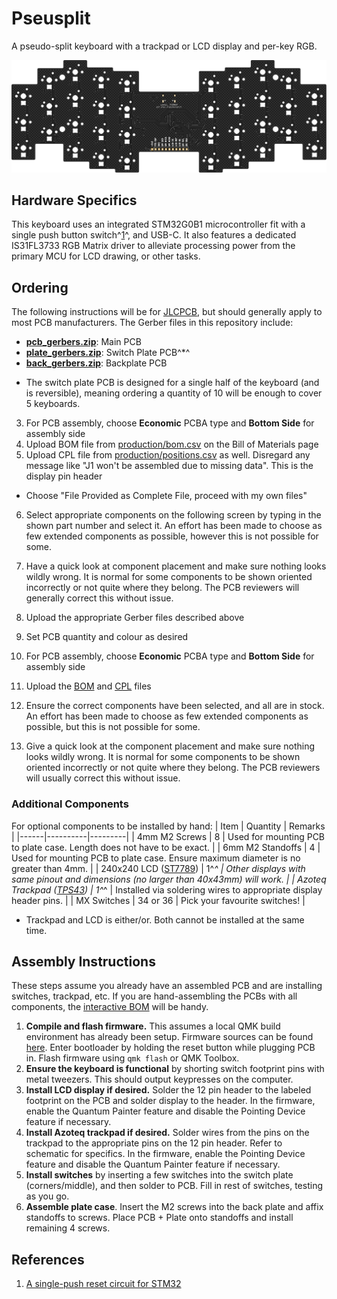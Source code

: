 # Pseusplit

A pseudo-split keyboard with a trackpad or LCD display and per-key RGB.

![image](img/pcb_top.svg)

## Hardware Specifics
This keyboard uses an integrated STM32G0B1 microcontroller fit with a single push button switch^[1](#references)^, and USB-C. It also features a dedicated IS31FL3733 RGB Matrix driver to alleviate processing power from the primary MCU for LCD drawing, or other tasks.

## Ordering
The following instructions will be for [JLCPCB](jlcpcb.com), but should generally apply to most PCB manufacturers. The Gerber files in this repository include:
- [**pcb_gerbers.zip**](production/pcb_gerbers.zip): Main PCB
- [**plate_gerbers.zip**](production/plate_gerbers.zip): Switch Plate PCB^*^
- [**back_gerbers.zip**](production/back_gerbers.zip): Backplate PCB

* The switch plate PCB is designed for a single half of the keyboard (and is reversible), meaning ordering a quantity of 10 will be enough to cover 5 keyboards.

3. For PCB assembly, choose **Economic** PCBA type and **Bottom Side** for assembly side
4. Upload BOM file from [production/bom.csv](production/bom.csv) on the Bill of Materials page
5. Upload CPL file from [production/positions.csv](production/positions.csv) as well. Disregard any message like "J1 won't be assembled due to missing data". This is the display pin header
- Choose "File Provided as Complete File, proceed with my own files"
6. Select appropriate components on the following screen by typing in
the shown part number and select it. An effort has been made to choose
as few extended components as possible, however this is not possible
for some.
7. Have a quick look at component placement and make sure nothing
looks wildly wrong. It is normal for some components to be shown
oriented incorrectly or not quite where they belong. The PCB reviewers
will generally correct this without issue.

1. Upload the appropriate Gerber files described above
2. Set PCB quantity and colour as desired
3. For PCB assembly, choose **Economic** PCBA type and **Bottom Side** for assembly side
4. Upload the [BOM](production/bom.csv) and [CPL](production/positions.csv) files
5. Ensure the correct components have been selected, and all are in stock. An effort has been made to choose as few extended components as possible, but this is not possible for some.
6. Give a quick look at the component placement and make sure nothing looks wildly wrong. It is normal for some components to be shown oriented incorrectly or not quite where they belong. The PCB reviewers will usually correct this without issue.

### Additional Components
For optional components to be installed by hand:
| Item | Quantity | Remarks |
|------|----------|---------|
| 4mm M2 Screws | 8 | Used for mounting PCB to plate case. Length does not have to be exact. |
| 6mm M2 Standoffs | 4 | Used for mounting PCB to plate case. Ensure maximum diameter is no greater than 4mm. |
| 240x240 LCD ([ST7789](https://www.adafruit.com/product/3787)) | 1^*^ | Other displays with same pinout and dimensions (no larger than 40x43mm) will work. |
| Azoteq Trackpad ([TPS43](https://www.mouser.com/ProductDetail/Azoteq/TPS43-201A-B?qs=HXFqYaX1Q2x%252BNkQCZlM0ug%3D%3D)) | 1^*^ | Installed via soldering wires to appropriate display header pins. |
| MX Switches | 34 or 36 | Pick your favourite switches! |

* Trackpad and LCD is either/or. Both cannot be installed at the same time.

## Assembly Instructions
These steps assume you already have an assembled PCB and are installing switches, trackpad, etc. If you are hand-assembling the PCBs with all components, the [interactive BOM](https://html-preview.github.io/?url=https://github.com/waffle87/pseusplit/blob/master/ibom.html) will be handy.

1. **Compile and flash firmware.** This assumes a local QMK build environment has already been setup. Firmware sources can be found [here](https://git.pngu.org/qmk_me/keyboards/pseusplit). Enter bootloader by holding the reset button while plugging PCB in. Flash firmware using `qmk flash` or QMK Toolbox.
2. **Ensure the keyboard is functional** by shorting switch footprint pins with metal tweezers. This should output keypresses on the computer.
3. **Install LCD display if desired.** Solder the 12 pin header to the labeled footprint on the PCB and solder display to the header. In the firmware, enable the Quantum Painter feature and disable the Pointing Device feature if necessary.
4. **Install Azoteq trackpad if desired.** Solder wires from the pins on the trackpad to the appropriate pins on the 12 pin header. Refer to schematic for specifics. In the firmware, enable the Pointing Device feature and disable the Quantum Painter feature if necessary.
5. **Install switches** by inserting a few switches into the switch plate (corners/middle), and then solder to PCB. Fill in rest of switches, testing as you go.
6. **Assemble plate case**. Insert the M2 screws into the back plate and affix standoffs to screws. Place PCB + Plate onto standoffs and install remaining 4 screws.

## References
1. [A single-push reset circuit for STM32](https://acheronproject.com/reset_article_1/reset_article_1)

